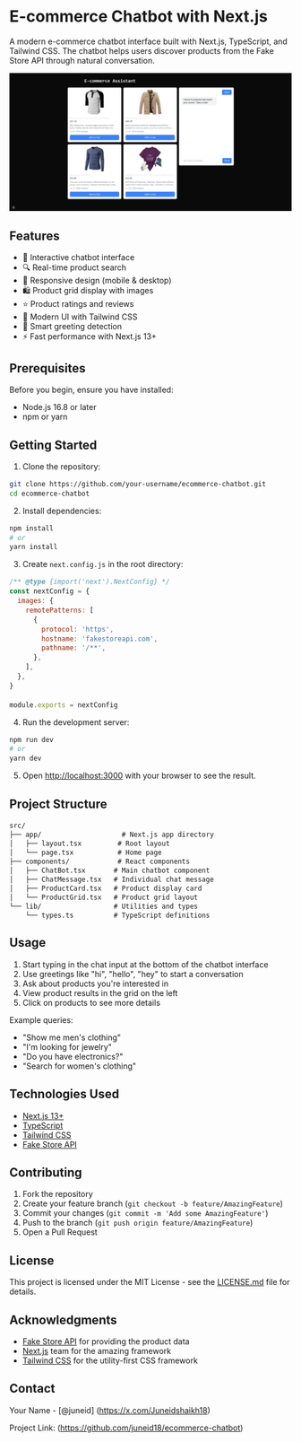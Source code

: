 # E-commerce Chatbot with Next.js

A modern e-commerce chatbot interface built with Next.js, TypeScript, and Tailwind CSS. The chatbot helps users discover products from the Fake Store API through natural conversation.

![E-commerce Chatbot](public/image.png)

## Features

- 🤖 Interactive chatbot interface
- 🔍 Real-time product search
- 📱 Responsive design (mobile & desktop)
- 🛍️ Product grid display with images
- ⭐ Product ratings and reviews
- 🎨 Modern UI with Tailwind CSS
- 💬 Smart greeting detection
- ⚡ Fast performance with Next.js 13+

## Prerequisites

Before you begin, ensure you have installed:
- Node.js 16.8 or later
- npm or yarn

## Getting Started

1. Clone the repository:
```bash
git clone https://github.com/your-username/ecommerce-chatbot.git
cd ecommerce-chatbot
```

2. Install dependencies:
```bash
npm install
# or
yarn install
```

3. Create `next.config.js` in the root directory:
```javascript
/** @type {import('next').NextConfig} */
const nextConfig = {
  images: {
    remotePatterns: [
      {
        protocol: 'https',
        hostname: 'fakestoreapi.com',
        pathname: '/**',
      },
    ],
  },
}

module.exports = nextConfig
```

4. Run the development server:
```bash
npm run dev
# or
yarn dev
```

5. Open [http://localhost:3000](http://localhost:3000) with your browser to see the result.

## Project Structure

```
src/
├── app/                    # Next.js app directory
│   ├── layout.tsx         # Root layout
│   └── page.tsx           # Home page
├── components/            # React components
│   ├── ChatBot.tsx       # Main chatbot component
│   ├── ChatMessage.tsx   # Individual chat message
│   ├── ProductCard.tsx   # Product display card
│   └── ProductGrid.tsx   # Product grid layout
└── lib/                  # Utilities and types
    └── types.ts          # TypeScript definitions
```

## Usage

1. Start typing in the chat input at the bottom of the chatbot interface
2. Use greetings like "hi", "hello", "hey" to start a conversation
3. Ask about products you're interested in
4. View product results in the grid on the left
5. Click on products to see more details

Example queries:
- "Show me men's clothing"
- "I'm looking for jewelry"
- "Do you have electronics?"
- "Search for women's clothing"

## Technologies Used

- [Next.js 13+](https://nextjs.org/)
- [TypeScript](https://www.typescriptlang.org/)
- [Tailwind CSS](https://tailwindcss.com/)
- [Fake Store API](https://fakestoreapi.com/)

## Contributing

1. Fork the repository
2. Create your feature branch (`git checkout -b feature/AmazingFeature`)
3. Commit your changes (`git commit -m 'Add some AmazingFeature'`)
4. Push to the branch (`git push origin feature/AmazingFeature`)
5. Open a Pull Request

## License

This project is licensed under the MIT License - see the [LICENSE.md](LICENSE.md) file for details.

## Acknowledgments

- [Fake Store API](https://fakestoreapi.com/) for providing the product data
- [Next.js](https://nextjs.org/) team for the amazing framework
- [Tailwind CSS](https://tailwindcss.com/) for the utility-first CSS framework

## Contact

Your Name - [@juneid] (https://x.com/Juneidshaikh18)

Project Link: (https://github.com/juneid18/ecommerce-chatbot)
